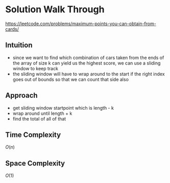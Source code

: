 # Solution Walk Through
https://leetcode.com/problems/maximum-points-you-can-obtain-from-cards/

## Intuition
- since we want to find which combination of cars taken from the ends of the array of size k can yield us the highest score, we can use a sliding window to keep track
- the sliding window will have to wrap around to the start if the right index goes out of bounds so that we can count that side also

## Approach
- get sliding window startpoint which is length - k
- wrap around until length + k
- find the total of all of that

## Time Complexity
$O(n)$

## Space Complexity
$O(1)$



